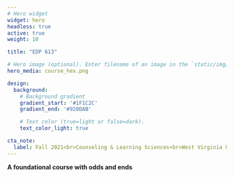 ```yaml
---
# Hero widget
widget: hero
headless: true
active: true
weight: 10

title: "EDP 613"

# Hero image (optional). Enter filename of an image in the `static/img/` folder.
hero_media: course_hex.png

design:
  background:
    # Background gradient
    gradient_start: '#1F1C2C'
    gradient_end: '#928DAB'

    # Text color (true=light or false=dark).
    text_color_light: true

cta_note:
  label: Fall 2021<br>Counseling & Learning Sciences<br>West Virginia University
---
```


**A foundational course with odds and ends**
